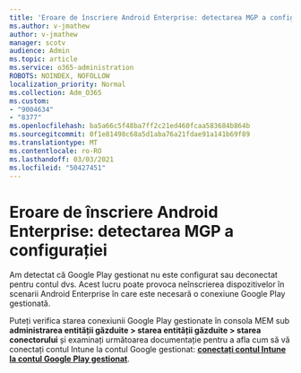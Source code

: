 ```yaml
---
title: 'Eroare de înscriere Android Enterprise: detectarea MGP a configurației'
ms.author: v-jmathew
author: v-jmathew
manager: scotv
audience: Admin
ms.topic: article
ms.service: o365-administration
ROBOTS: NOINDEX, NOFOLLOW
localization_priority: Normal
ms.collection: Adm_O365
ms.custom:
- "9004634"
- "8377"
ms.openlocfilehash: ba5a66c5f48ba7ff2c21ed460fcaa583684b864b
ms.sourcegitcommit: 0f1e81498c68a5d1aba76a21fdae91a141b69f89
ms.translationtype: MT
ms.contentlocale: ro-RO
ms.lasthandoff: 03/03/2021
ms.locfileid: "50427451"
---
```

# <a name="android-enterprise-enrollment-error-mgp-set-up-detection"></a>Eroare de înscriere Android Enterprise: detectarea MGP a configurației

Am detectat că Google Play gestionat nu este configurat sau deconectat pentru contul dvs. Acest lucru poate provoca neînscrierea dispozitivelor în scenarii Android Enterprise în care este necesară o conexiune Google Play gestionată.

Puteți verifica starea conexiunii Google Play gestionate în consola MEM sub **administrarea entității găzduite > starea entității găzduite > starea conectorului** și examinați următoarea documentație pentru a afla cum să vă conectați contul Intune la contul Google gestionat: **[conectați contul Intune la contul Google Play gestionat](https://docs.microsoft.com/mem/intune/enrollment/connect-intune-android-enterprise)**.
